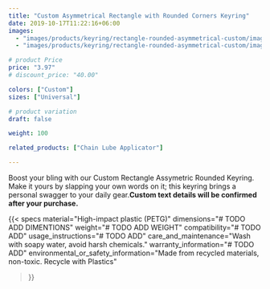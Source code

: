 ```yaml
---
title: "Custom Asymmetrical Rectangle with Rounded Corners Keyring"
date: 2019-10-17T11:22:16+06:00
images:
  - "images/products/keyring/rectangle-rounded-asymmetrical-custom/image1.png"
  - "images/products/keyring/rectangle-rounded-asymmetrical-custom/image1.gif"

# product Price
price: "3.97"
# discount_price: "40.00"

colors: ["Custom"]
sizes: ["Universal"]

# product variation
draft: false

weight: 100

related_products: ["Chain Lube Applicator"]

---
```


Boost your bling with our Custom Rectangle Assymetric Rounded Keyring. Make it yours by slapping your own words on it; this keyring brings a personal swagger to your daily gear.**Custom text details will be confirmed after your purchase.**

{{< specs
    material="High-impact plastic (PETG)"
    dimensions="# TODO ADD DIMENTIONS"
    weight="# TODO ADD WEIGHT"
    compatibility="# TODO ADD"
    usage_instructions="# TODO ADD"
    care_and_maintenance="Wash with soapy water, avoid harsh chemicals."
    warranty_information="# TODO ADD"
    environmental_or_safety_information="Made from recycled materials, non-toxic. Recycle with Plastics"
>}}

